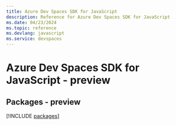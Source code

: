 ```yaml
---
title: Azure Dev Spaces SDK for JavaScript
description: Reference for Azure Dev Spaces SDK for JavaScript
ms.date: 04/23/2024
ms.topic: reference
ms.devlang: javascript
ms.service: devspaces
---
```

# Azure Dev Spaces SDK for JavaScript - preview
## Packages - preview
[!INCLUDE [packages](dev-spaces-index.md)]